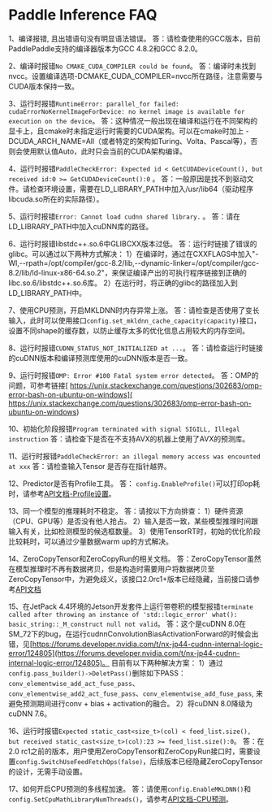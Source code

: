 # Paddle Inference FAQ 

1、编译报错, 且出错语句没有明显语法错误。
答：请检查使用的GCC版本，目前PaddlePaddle支持的编译器版本为GCC 4.8.2和GCC 8.2.0。

2、编译时报错`No CMAKE_CUDA_COMPILER could be found`。
答：编译时未找到nvcc。设置编译选项-DCMAKE_CUDA_COMPILER=nvcc所在路径，注意需要与CUDA版本保持一致。

3、运行时报错`RuntimeError: parallel_for failed: cudaErrorNoKernelImageForDevice: no kernel image is available for execution on the device`。
答：这种情况一般出现在编译和运行在不同架构的显卡上，且cmake时未指定运行时需要的CUDA架构。可以在cmake时加上 -DCUDA_ARCH_NAME=All（或者特定的架构如Turing、Volta、Pascal等），否则会使用默认值Auto，此时只会当前的CUDA架构编译。

4、运行时报错`PaddleCheckError: Expected id < GetCUDADeviceCount(), but received id:0 >= GetCUDADeviceCount():0` 。
答：一般原因是找不到驱动文件。请检查环境设置，需要在LD_LIBRARY_PATH中加入/usr/lib64（驱动程序libcuda.so所在的实际路径）。

5、运行时报错`Error: Cannot load cudnn shared library.` 。
答：请在LD_LIBRARY_PATH中加入cuDNN库的路径。

6、运行时报错libstdc++.so.6中GLIBCXX版本过低。 
答：运行时链接了错误的glibc。可以通过以下两种方式解决：
1）在编译时，通过在CXXFLAGS中加入"-Wl,--rpath=/opt/compiler/gcc-8.2/lib,--dynamic-linker=/opt/compiler/gcc-8.2/lib/ld-linux-x86-64.so.2"，来保证编译产出的可执行程序链接到正确的libc.so.6/libstdc++.so.6库。
2）在运行时，将正确的glibc的路径加入到LD_LIBRARY_PATH中。

7、使用CPU预测，开启MKLDNN时内存异常上涨。
答：请检查是否使用了变长输入，此时可以使用接口`config.set_mkldnn_cache_capacity(capacity)`接口，设置不同shape的缓存数，以防止缓存太多的优化信息占用较大的内存空间。

8、运行时报错`CUDNN_STATUS_NOT_INITIALIZED at ...`。
答：请检查运行时链接的cuDNN版本和编译预测库使用的cuDNN版本是否一致。

9、运行时报错`OMP: Error #100 Fatal system error detected`。
答：OMP的问题，可参考链接[ https://unix.stackexchange.com/questions/302683/omp-error-bash-on-ubuntu-on-windows]( https://unix.stackexchange.com/questions/302683/omp-error-bash-on-ubuntu-on-windows)

10、初始化阶段报错`Program terminated with signal SIGILL, Illegal instruction`
答：请检查下是否在不支持AVX的机器上使用了AVX的预测库。

11、运行时报错`PaddleCheckError: an illegal memory access was encounted at xxx`
答：请检查输入Tensor 是否存在指针越界。

12、Predictor是否有Profile工具。
答： `config.EnableProfile()`可以打印op耗时，请参考[API文档-Profile设置](https://paddle-inference.readthedocs.io/en/latest/api_reference/cxx_api_doc/Config/OtherFunction.html#profile)。

13、同一个模型的推理耗时不稳定。
答：请按以下方向排查：
1）硬件资源（CPU、GPU等）是否没有他人抢占。
2）输入是否一致，某些模型推理时间跟输入有关，比如检测模型的候选框数量。
3）使用TensorRT时，初始的优化阶段比较耗时，可以通过少量数据warm up的方式解决。

14、ZeroCopyTensor和ZeroCopyRun的相关文档。
答：ZeroCopyTensor虽然在模型推理时不再有数据拷贝，但是构造时需要用户将数据拷贝至ZeroCopyTensor中，为避免歧义，该接口2.0rc1+版本已经隐藏，当前接口请参考[API文档](https://paddle-inference.readthedocs.io/en/latest/quick_start/cpp_demo.html#id6)  

15、在JetPack 4.4环境的Jetson开发套件上运行带卷积的模型报错`terminate called after throwing an instance of 'std::logic_error' what(): basic_string::_M_construct null not valid`。
答：这个是cuDNN 8.0在SM_72下的bug，在运行cudnnConvolutionBiasActivationForward的时候会出错，见[https://forums.developer.nvidia.com/t/nx-jp44-cudnn-internal-logic-error/124805](https://forums.developer.nvidia.com/t/nx-jp44-cudnn-internal-logic-error/124805)。
目前有以下两种解决方案：
1）通过`config.pass_builder()->DeletPass()`删除如下PASS：`conv_elementwise_add_act_fuse_pass`、`conv_elementwise_add2_act_fuse_pass`、`conv_elementwise_add_fuse_pass`, 来避免预测期间进行conv + bias + activation的融合。
2）将cuDNN 8.0降级为cuDNN 7.6。

16、运行时报错`Expected static_cast<size_t>(col) < feed_list.size(), but received static_cast<size_t>(col):23 >= feed_list.size():0`。
答：在2.0 rc1之前的版本，用户使用ZeroCopyTensor和ZeroCopyRun接口时，需要设置`config.SwitchUseFeedFetchOps(false)`，后续版本已经隐藏ZeroCopyTensor的设计，无需手动设置。

17、如何开启CPU预测的多线程加速。
答：请使用`config.EnableMKLDNN()`和`config.SetCpuMathLibraryNumThreads()`，请参考[API文档-CPU预测](https://paddle-inference.readthedocs.io/en/latest/api_reference/cxx_api_doc/Config/CPUConfig.html)。


